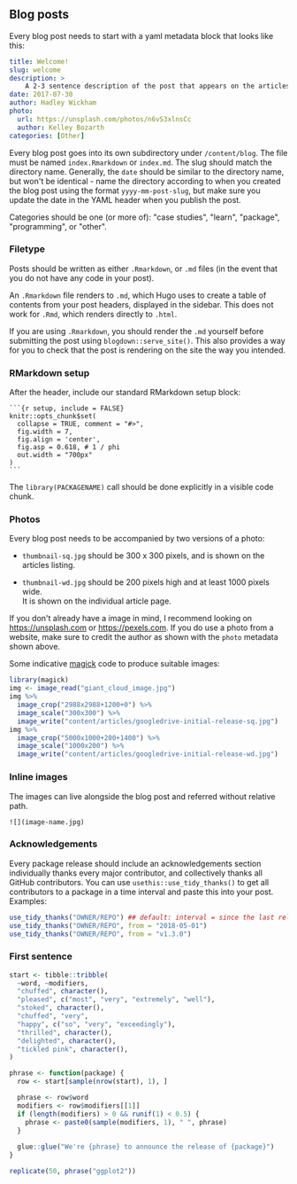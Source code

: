 ## Blog posts

Every blog post needs to start with a yaml metadata block that looks like this:

```yaml
title: Welcome!
slug: welcome
description: >
    A 2-3 sentence description of the post that appears on the articles page.
date: 2017-07-30
author: Hadley Wickham
photo:
  url: https://unsplash.com/photos/n6vS3xlnsCc
  author: Kelley Bozarth
categories: [Other]
```

Every blog post goes into its own subdirectory under `/content/blog`. The file must be named `index.Rmarkdown` or `index.md`. The slug should match the directory name. Generally, the `date` should be similar to the directory name, but won't be identical - name the directory according to when you created the blog post using the format `yyyy-mm-post-slug`, but make sure you update the date in the YAML header when you publish the post.

Categories should be one (or more of): "case studies", "learn", "package", "programming", or "other".

### Filetype

Posts should be written as either `.Rmarkdown`, or `.md` files (in the event that you do not have any code in your post). 

An `.Rmarkdown` file renders to `.md`, which Hugo uses to create a table of contents from your post headers, displayed in the sidebar. This does not work for `.Rmd`, which renders directly to `.html`.

If you are using `.Rmarkdown`, you should render the `.md` yourself before submitting the post using `blogdown::serve_site()`. This also provides a way for you to check that the post is rendering on the site the way you intended.

### RMarkdown setup

After the header, include our standard RMarkdown setup block:

````
```{r setup, include = FALSE}
knitr::opts_chunk$set(
  collapse = TRUE, comment = "#>", 
  fig.width = 7, 
  fig.align = 'center',
  fig.asp = 0.618, # 1 / phi
  out.width = "700px"
)
```
````

The `library(PACKAGENAME)` call should be done explicitly in a visible code chunk.

### Photos

Every blog post needs to be accompanied by two versions of a photo:

* `thumbnail-sq.jpg` should be 300 x 300 pixels, and is shown on the articles listing.

* `thumbnail-wd.jpg` should be 200 pixels high and at least 1000 pixels wide.  
  It is shown on the individual article page.
  
If you don't already have a image in mind, I recommend looking on <https://unsplash.com> or <https://pexels.com>. If you do use a photo from a website, make sure to credit the author as shown with the `photo` metadata shown above.

Some indicative [magick](https://cran.r-project.org/web/packages/magick/vignettes/intro.html) code to produce suitable images:

```R
library(magick)
img <- image_read("giant_cloud_image.jpg")
img %>% 
  image_crop("2988x2988+1200+0") %>% 
  image_scale("300x300") %>% 
  image_write("content/articles/googledrive-initial-release-sq.jpg")
img %>% 
  image_crop("5000x1000+200+1400") %>% 
  image_scale("1000x200") %>% 
  image_write("content/articles/googledrive-initial-release-wd.jpg")
```

### Inline images

The images can live alongside the blog post and referred without relative path.

```
![](image-name.jpg)
```

### Acknowledgements

Every package release should include an acknowledgements section individually thanks every major contributor, and collectively thanks all GitHub contributors. You can use `usethis::use_tidy_thanks()` to get all contributors to a package in a time interval and paste this into your post. Examples:

```R
use_tidy_thanks("OWNER/REPO") ## default: interval = since the last release
use_tidy_thanks("OWNER/REPO", from = "2018-05-01")
use_tidy_thanks("OWNER/REPO", from = "v1.3.0")
```
### First sentence

```R
start <- tibble::tribble(
  ~word, ~modifiers,
  "chuffed", character(),
  "pleased", c("most", "very", "extremely", "well"),
  "stoked", character(),
  "chuffed", "very",
  "happy", c("so", "very", "exceedingly"),
  "thrilled", character(),
  "delighted", character(),
  "tickled pink", character(),
)

phrase <- function(package) {
  row <- start[sample(nrow(start), 1), ]

  phrase <- row$word
  modifiers <- row$modifiers[[1]]
  if (length(modifiers) > 0 && runif(1) < 0.5) {
    phrase <- paste0(sample(modifiers, 1), " ", phrase)
  }
  
  glue::glue("We're {phrase} to announce the release of {package}")
}

replicate(50, phrase("ggplot2"))
```
